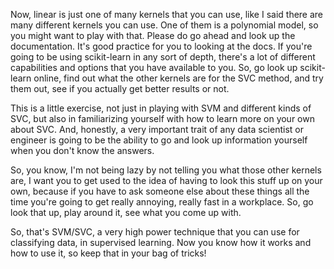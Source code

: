 Now, linear is just one of many kernels that you can use, like I said there are many different kernels you can use. One of them is a polynomial model, so you might want to play with that. Please do go ahead and look up the documentation. It's good practice for you to looking at the docs. If you're going to be using scikit-learn in any sort of depth, there's a lot of different capabilities and options that you have available to you. So, go look up scikit-learn online, find out what the other kernels are for the SVC method, and try them out, see if you actually get better results or not.

This is a little exercise, not just in playing with SVM and different kinds of SVC, but also in familiarizing yourself with how to learn more on your own about SVC. And, honestly, a very important trait of any data scientist or engineer is going to be the ability to go and look up information yourself when you don't know the answers.

So, you know, I'm not being lazy by not telling you what those other kernels are, I want you to get used to the idea of having to look this stuff up on your own, because if you have to ask someone else about these things all the time you're going to get really annoying, really fast in a workplace. So, go look that up, play around it, see what you come up with.

So, that's SVM/SVC, a very high power technique that you can use for classifying data, in supervised learning. Now you know how it works and how to use it, so keep that in your bag of tricks!
